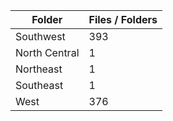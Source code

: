 | Folder        |   Files / Folders |
|---------------|-------------------|
| Southwest     |               393 |
| North Central |                 1 |
| Northeast     |                 1 |
| Southeast     |                 1 |
| West          |               376 |